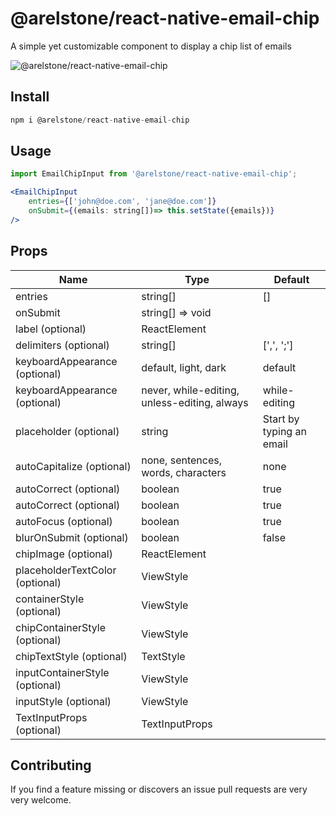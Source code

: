 # @arelstone/react-native-email-chip
A simple yet customizable component to display a chip list of emails

![@arelstone/react-native-email-chip](https://github.com/arelstone/react-native-email-chip/blob/master/docs/example.gif)

## Install
```js
npm i @arelstone/react-native-email-chip
```

## Usage
```jsx
import EmailChipInput from '@arelstone/react-native-email-chip';

<EmailChipInput
    entries={['john@doe.com', 'jane@doe.com']}
    onSubmit={(emails: string[])=> this.setState({emails})}
/>
```

## Props

| Name                            | Type              | Default           |
| ------------------------------- | ----------------- | ----------------- |
| entries                         | string[]          | [] |
| onSubmit                        | string[] => void  |  |
| label (optional)                | ReactElement      |  |
| delimiters (optional)           | string[]          |  [',', ';'] |
| keyboardAppearance (optional)   | default, light, dark |  default |
| keyboardAppearance (optional)   | never, while-editing, unless-editing, always |  while-editing |
| placeholder (optional)          | string            | Start by typing an email |
| autoCapitalize (optional)       | none, sentences, words, characters           | none |
| autoCorrect (optional)          | boolean           | true |
| autoCorrect (optional)          | boolean           | true |
| autoFocus (optional)            | boolean           | true |
| blurOnSubmit (optional)         | boolean           | false |
| chipImage (optional)            | ReactElement      |  |
| placeholderTextColor (optional) | ViewStyle         |  |
| containerStyle (optional)       | ViewStyle         |  |
| chipContainerStyle (optional)   | ViewStyle         |  |
| chipTextStyle (optional)        | TextStyle         |  |
| inputContainerStyle (optional)  | ViewStyle         |  |
| inputStyle (optional)           | ViewStyle         |  |
| TextInputProps (optional)       | TextInputProps    |  |


## Contributing
If you find a feature missing or discovers an issue pull requests are very very welcome.



